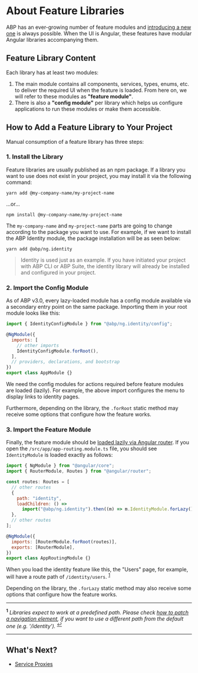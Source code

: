 # About Feature Libraries

ABP has an ever-growing number of feature modules and [introducing a new one](../../Module-Development-Basics.md) is always possible. When the UI is Angular, these features have modular Angular libraries accompanying them.

## Feature Library Content

Each library has at least two modules:

1. The main module contains all components, services, types, enums, etc. to deliver the required UI when the feature is loaded. From here on, we will refer to these modules as **"feature module"**.
2. There is also a **"config module"** per library which helps us configure applications to run these modules or make them accessible.

## How to Add a Feature Library to Your Project

<!-- TODO: Insert info on CLI `add-module` command here when the schematic is ready. -->

Manual consumption of a feature library has three steps:

### 1. Install the Library

Feature libraries are usually published as an npm package. If a library you want to use does not exist in your project, you may install it via the following command:

```shell
yarn add @my-company-name/my-project-name
```

...or...

```shell
npm install @my-company-name/my-project-name
```

The `my-company-name` and `my-project-name` parts are going to change according to the package you want to use. For example, if we want to install the ABP Identity module, the package installation will be as seen below:

```shell
yarn add @abp/ng.identity
```

> Identity is used just as an example. If you have initiated your project with ABP CLI or ABP Suite, the identity library will already be installed and configured in your project.

### 2. Import the Config Module

As of ABP v3.0, every lazy-loaded module has a config module available via a secondary entry point on the same package. Importing them in your root module looks like this:

```js
import { IdentityConfigModule } from "@abp/ng.identity/config";

@NgModule({
  imports: [
    // other imports
    IdentityConfigModule.forRoot(),
  ],
  // providers, declarations, and bootstrap
})
export class AppModule {}
```

We need the config modules for actions required before feature modules are loaded (lazily). For example, the above import configures the menu to display links to identity pages.

Furthermore, depending on the library, the `.forRoot` static method may receive some options that configure how the feature works.

### 3. Import the Feature Module

Finally, the feature module should be [loaded lazily via Angular router](https://angular.io/guide/lazy-loading-ngmodules). If you open the `/src/app/app-routing.module.ts` file, you should see `IdentityModule` is loaded exactly as follows:

```js
import { NgModule } from "@angular/core";
import { RouterModule, Routes } from "@angular/router";

const routes: Routes = [
  // other routes
  {
    path: "identity",
    loadChildren: () =>
      import("@abp/ng.identity").then((m) => m.IdentityModule.forLazy()),
  },
  // other routes
];

@NgModule({
  imports: [RouterModule.forRoot(routes)],
  exports: [RouterModule],
})
export class AppRoutingModule {}
```

When you load the identity feature like this, the "Users" page, for example, will have a route path of `/identity/users`. <sup id="a-modify-route">[1](#f-modify-route)</sup>

Depending on the library, the `.forLazy` static method may also receive some options that configure how the feature works.

---

<sup id="f-modify-route"><b>1</b></sup> _Libraries expect to work at a predefined path. Please check [how to patch a navigation element](./Modifying-the-Menu.md#how-to-patch-or-remove-a-navigation-element), if you want to use a different path from the default one (e.g. '/identity')._ <sup>[↩](#a-modify-route)</sup>

---

## What's Next?

- [Service Proxies](./Service-Proxies.md)
